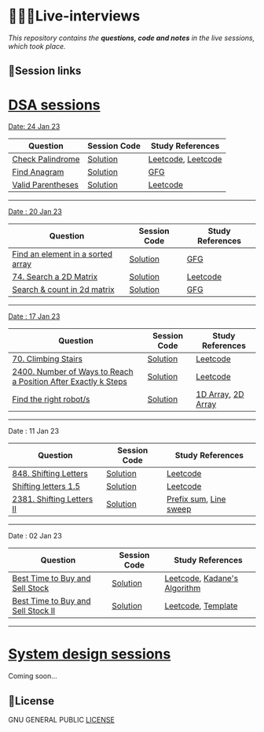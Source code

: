 # 👨🏻‍💻Live-interviews

_This repository contains the **questions, code and notes** in the live sessions, which took place._

## 🎯Session links 

# [DSA sessions](https://github.com/sahilverma0696/live-interviews/tree/main/DSA%20sessions/)

[Date: 24 Jan 23](https://youtu.be/ZsCq3BXoexU)

| Question | Session Code | Study References |
| ----------- | ----------- | ---------------- |
| [Check Palindrome](https://github.com/sahilverma0696/promt.live-interviews/blob/main/DSA%20sessions/24Jan/question1.py) | [Solution](https://github.com/sahilverma0696/promt.live-interviews/blob/main/DSA%20sessions/24Jan/question1.py) | [Leetcode](https://leetcode.com/problems/valid-palindrome/), [Leetcode](https://leetcode.com/articles/two-pointer-technique/) |
| [Find Anagram](https://github.com/sahilverma0696/promt.live-interviews/blob/main/DSA%20sessions/24Jan/question2.py) | [Solution](https://github.com/sahilverma0696/promt.live-interviews/blob/main/DSA%20sessions/24Jan/question2.py) | [GFG](https://www.geeksforgeeks.org/anagram-substring-search-search-permutations/) |
| [Valid Parentheses](https://leetcode.com/problems/valid-parentheses/) | [Solution](https://github.com/sahilverma0696/promt.live-interviews/blob/main/DSA%20sessions/24Jan/question3.py) | [Leetcode](https://leetcode.com/problems/valid-parentheses/solutions/9203/simple-python-solution-with-stack/?orderBy=most_votes) |

---

[Date : 20 Jan 23](https://www.youtube.com/watch?v=1L46qc90sgU&ab_channel=prompt.)

| Question | Session Code | Study References |
| ----------- | ----------- | ---------------- |
| [Find an element in a sorted array](https://github.com/sahilverma0696/promt.live-interviews/blob/main/DSA%20sessions/20Jan/question1.py) | [Solution](https://github.com/sahilverma0696/promt.live-interviews/blob/main/DSA%20sessions/20Jan/question1.py) | [GFG](https://www.geeksforgeeks.org/binary-search/) |
| [74. Search a 2D Matrix](https://leetcode.com/problems/search-a-2d-matrix/) | [Solution](https://github.com/sahilverma0696/promt.live-interviews/blob/main/DSA%20sessions/20Jan/question2.py) | [Leetcode](https://leetcode.com/problems/search-a-2d-matrix/solutions/26220/don-t-treat-it-as-a-2d-matrix-just-treat-it-as-a-sorted-list/?orderBy=most_votes) |
| [Search & count in 2d matrix](https://github.com/sahilverma0696/promt.live-interviews/blob/main/DSA%20sessions/20Jan/question3.py) | [Solution](https://github.com/sahilverma0696/promt.live-interviews/blob/main/DSA%20sessions/20Jan/question3.py) | [GFG](https://www.geeksforgeeks.org/binary-search/) |

---

[Date : 17 Jan 23](https://youtu.be/J5jqUBbi4UU)

| Question | Session Code | Study References |
| ----------- | ----------- | ---------------- |
| [70. Climbing Stairs](https://leetcode.com/problems/climbing-stairs/) | [Solution](https://github.com/kalebaer/promt.live-interviews/blob/main/DSA%20sessions/17%20Jan/question1.py) | [Leetcode](https://leetcode.com/problems/climbing-stairs/solutions/25296/3-4-short-lines-in-every-language/?orderBy=most_votes) |
| [2400. Number of Ways to Reach a Position After Exactly k Steps](https://leetcode.com/problems/number-of-ways-to-reach-a-position-after-exactly-k-steps/) | [Solution](https://github.com/kalebaer/promt.live-interviews/blob/main/DSA%20sessions/17%20Jan/question2.py) | [Leetcode](https://leetcode.com/problems/number-of-ways-to-reach-a-position-after-exactly-k-steps/solutions/2527381/java-c-python-math-solution-o-klogk/) |
| [Find the right robot/s](https://github.com/sahilverma0696/promt.live-interviews/blob/main/DSA%20sessions/17%20Jan/question3.py) | [Solution](https://github.com/sahilverma0696/promt.live-interviews/blob/main/DSA%20sessions/17%20Jan/question3.py) | [1D Array](https://www.toppr.com/guides/computer-science/programming-in-c-/structured-data-type/one-dimensional-array/#:~:text=One%20Dimensional%20Array-,Definition,element%20stored%20in%20the%20array.), [2D Array](https://www.geeksforgeeks.org/multidimensional-arrays-c-cpp/) |

---

Date : 11 Jan 23

| Question | Session Code  | Study References |
| ----------- | ----------- | ---------------- |
| [848. Shifting Letters](https://leetcode.com/problems/shifting-letters/)  | [Solution](https://github.com/sahilverma0696/promt.live-interviews/blob/main/DSA%20sessions/11%20Jan/question.cpp)            |[Leetcode]( https://leetcode.com/problems/shifting-letters/solutions/1451697/c-python-calculate-the-number-of-shifts-on-each-position-clean-concise/)|
| [Shifting letters 1.5 ](https://github.com/sahilverma0696/promt.live-interviews/blob/main/DSA%20sessions/11%20Jan/question2.cpp)    |     [Solution](https://github.com/sahilverma0696/promt.live-interviews/blob/main/DSA%20sessions/11%20Jan/question2.cpp)  | [Leetcode](https://leetcode.com/problems/best-time-to-buy-and-sell-stock-ii/solutions/2986446/best-time-to-buy-and-sell-stock-ii-c-solution/)|
| [2381. Shifting Letters II](https://leetcode.com/problems/shifting-letters-ii/)  | [Solution](https://github.com/sahilverma0696/promt.live-interviews/blob/main/DSA%20sessions/11%20Jan/question3.cpp) |[Prefix sum](https://www.geeksforgeeks.org/prefix-sum-array-implementation-applications-competitive-programming/), [Line sweep](https://leetcode.com/discuss/study-guide/2166045/line-sweep-algorithms)|

---

Date : 02 Jan 23

| Question | Session Code  | Study References |
| ----------- | ----------- | ---------------- |
| [Best Time to Buy and Sell Stock](https://leetcode.com/problems/best-time-to-buy-and-sell-stock/description/)  | [Solution](https://github.com/sahilverma0696/promt.live-interviews/blob/main/DSA%20sessions/2%20Jan/question1.py)            |[Leetcode]( https://leetcode.com/problems/best-time-to-buy-and-sell-stock/solutions/1735493/java-c-best-ever-explanation-could-possible/), [Kadane's Algorithm](https://leetcode.com/problems/maximum-subarray/solutions/1595097/java-kadane-s-algorithm-explanation-using-image/) |
| [Best Time to Buy and Sell Stock II](https://leetcode.com/problems/best-time-to-buy-and-sell-stock-ii/solutions/)    |     [Solution](https://github.com/sahilverma0696/promt.live-interviews/blob/main/DSA%20sessions/2%20Jan/question2.py)  | [Leetcode](https://leetcode.com/problems/best-time-to-buy-and-sell-stock-ii/solutions/2986446/best-time-to-buy-and-sell-stock-ii-c-solution/), [Template](https://leetcode.com/problems/best-time-to-buy-and-sell-stock/solutions/900050/Fully-explained-all-buy-and-sell-problems-C++-oror-Recursive-oror-Memoization-oror-Minor-difference/)|

----

# [System design sessions](https://github.com/sahilverma0696/live-interviews/tree/main/system%20design%20sessions)
Coming soon...

## 🪪License

GNU GENERAL PUBLIC [LICENSE](https://github.com/sahilverma0696/promt.live-interviews/blob/main/LICENSE)



<!---
| Syntax      | Description |
| ----------- | ----------- |
| Header      | Title       |
| Paragraph   | Text        |
-->

<!---
Template


| Question | Session Code  | Study References |
| ----------- | ----------- | ---------------- |
| [Question name](link)  | [Solution](link) |[Reference]( link)|

-->

